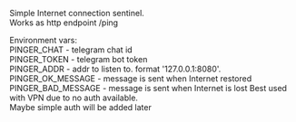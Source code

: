 Simple Internet connection sentinel.  
Works as http endpoint /ping

Environment vars:  
PINGER_CHAT - telegram chat id  
PINGER_TOKEN - telegram bot token  
PINGER_ADDR - addr to listen to. format '127.0.0.1:8080'.
PINGER_OK_MESSAGE - message is sent when Internet restored
PINGER_BAD_MESSAGE - message is sent when Internet is lost 
Best used with VPN due to no auth available.   
Maybe simple auth will be added later